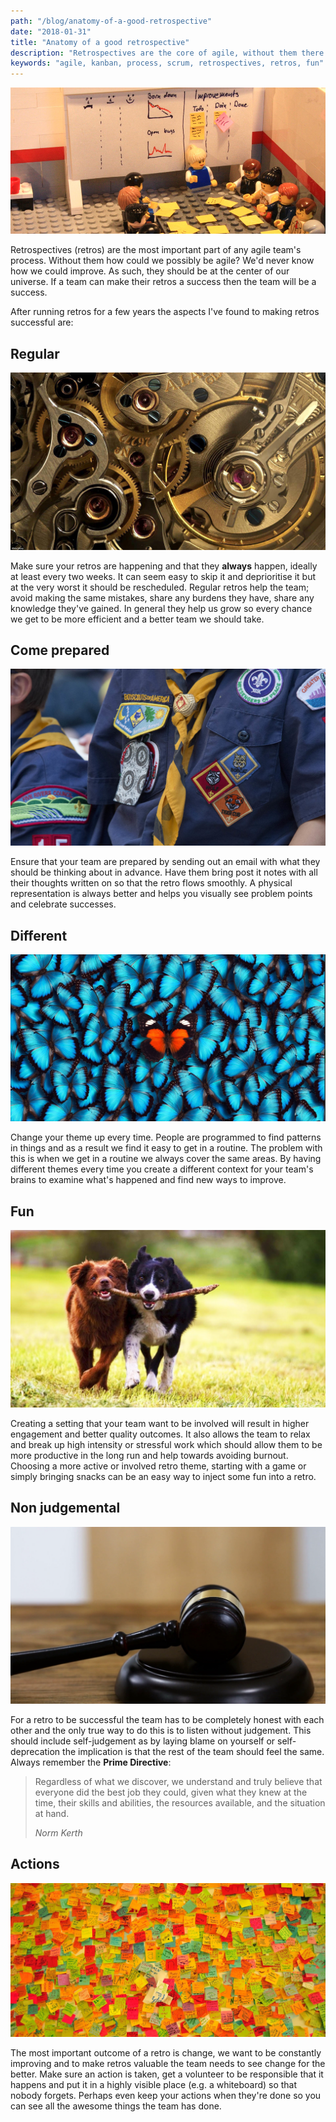 ```yaml
---
path: "/blog/anatomy-of-a-good-retrospective"
date: "2018-01-31"
title: "Anatomy of a good retrospective"
description: "Retrospectives are the core of agile, without them there would be no agile! Here are my top tips for making your retrospectives awesome."
keywords: "agile, kanban, process, scrum, retrospectives, retros, fun"
---
```


![retrospective](lego-retrospective.png)

Retrospectives (retros) are the most important part of any agile team's process. Without them how could we possibly be agile? We'd never know how we could improve. As such, they should be at the center of our universe. If a team can make their retros a success then the team will be a success.

After running retros for a few years the aspects I've found to making retros successful are:

## Regular

![clockwork](clockwork.jpg)

Make sure your retros are happening and that they **always** happen, ideally at least every two weeks. It can seem easy to skip it and deprioritise it but at the very worst it should be rescheduled. Regular retros help the team; avoid making the same mistakes, share any burdens they have, share any knowledge they've gained. In general they help us grow so every chance we get to be more efficient and a better team we should take.

## Come prepared

![scout](scout.jpg)

Ensure that your team are prepared by sending out an email with what they should be thinking about in advance. Have them bring post it notes with all their thoughts written on so that the retro flows smoothly. A physical representation is always better and helps you visually see problem points and celebrate successes.

## Different

![be different](be-different.jpg)

Change your theme up every time. People are programmed to find patterns in things and as a result we find it easy to get in a routine. The problem with this is when we get in a routine we always cover the same areas. By having different themes every time you create a different context for your team's brains to examine what's happened and find new ways to improve.


## Fun

![dogs having fun](dogs-fun.jpg)

Creating a setting that your team want to be involved will result in higher engagement and better quality outcomes. It also allows the team to relax and break up high intensity or stressful work which should allow them to be more productive in the long run and help towards avoiding burnout. Choosing a more active or involved retro theme, starting with a game or simply bringing snacks can be an easy way to inject some fun into a retro.

## Non judgemental

![gavel](gavel.png)

For a retro to be successful the team has to be completely honest with each other and the only true way to do this is to listen without judgement. This should include self-judgement as by laying blame on yourself or self-deprecation the implication is that the rest of the team should feel the same. Always remember the **Prime Directive**:

> Regardless of what we discover, we understand and truly believe that everyone did the best job they could, given what they knew at the time, their skills and abilities, the resources available, and the situation at hand.
>
> <cite>Norm Kerth</cite>

## Actions

![so many post its](post-it-wall.jpg)

The most important outcome of a retro is change, we want to be constantly improving and to make retros valuable the team needs to see change for the better. Make sure an action is taken, get a volunteer to be responsible that it happens and put it in a highly visible place (e.g. a whiteboard) so that nobody forgets. Perhaps even keep your actions when they're done so you can see all the awesome things the team has done.
